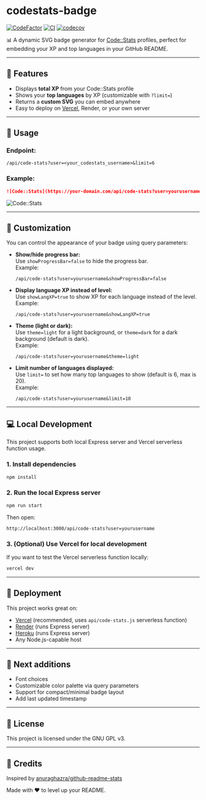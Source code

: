 # codestats-badge

[![CodeFactor](https://www.codefactor.io/repository/github/nottherealwallyx/codestats-badge/badge)](https://www.codefactor.io/repository/github/nottherealwallyx/codestats-badge)
[![CI](https://github.com/NotTheRealWallyx/codestats-badge/actions/workflows/ci.yml/badge.svg)](https://github.com/NotTheRealWallyx/codestats-badge/actions/workflows/ci.yml) [![codecov](https://codecov.io/github/NotTheRealWallyx/codestats-badge/graph/badge.svg?token=RW1A4NQTRT)](https://codecov.io/github/NotTheRealWallyx/codestats-badge)

📊 A dynamic SVG badge generator for [Code::Stats](https://codestats.net) profiles, perfect for embedding your XP and top languages in your GitHub README.

---

## 🚀 Features

- Displays **total XP** from your Code::Stats profile
- Shows your **top languages** by XP (customizable with `?limit=`)
- Returns a **custom SVG** you can embed anywhere
- Easy to deploy on [Vercel](https://vercel.com), Render, or your own server

---

## 🔧 Usage

### Endpoint:

```
/api/code-stats?user=<your_codestats_username>&limit=6
```

### Example:

```markdown
![Code::Stats](https://your-domain.com/api/code-stats?user=yourusername)
```

![Code::Stats](https://codestats-badge-ehrxwm47k-nottherealwallyxs-projects.vercel.app/api/code-stats?user=Wallyx)

---

## 🎨 Customization

You can control the appearance of your badge using query parameters:

- **Show/hide progress bar:**  
  Use `showProgressBar=false` to hide the progress bar.  
  Example:

  ```
  /api/code-stats?user=yourusername&showProgressBar=false
  ```

- **Display language XP instead of level:**  
  Use `showLangXP=true` to show XP for each language instead of the level.  
  Example:

  ```
  /api/code-stats?user=yourusername&showLangXP=true
  ```

- **Theme (light or dark):**  
  Use `theme=light` for a light background, or `theme=dark` for a dark background (default is dark).  
  Example:

  ```
  /api/code-stats?user=yourusername&theme=light
  ```

- **Limit number of languages displayed:**  
  Use `limit=` to set how many top languages to show (default is 6, max is 20).  
  Example:

  ```
  /api/code-stats?user=yourusername&limit=10
  ```

---

## 💻 Local Development

This project supports both local Express server and Vercel serverless function usage.

### 1. Install dependencies

```bash
npm install
```

### 2. Run the local Express server

```bash
npm run start
```

Then open:

```
http://localhost:3000/api/code-stats?user=yourusername
```

### 3. (Optional) Use Vercel for local development

If you want to test the Vercel serverless function locally:

```bash
vercel dev
```

---

## 🚀 Deployment

This project works great on:

- [Vercel](https://vercel.com) (recommended, uses `api/code-stats.js` serverless function)
- [Render](https://render.com) (runs Express server)
- [Heroku](https://heroku.com) (runs Express server)
- Any Node.js-capable host

---

## 🧠 Next additions

- Font choices
- Customizable color palette via query parameters
- Support for compact/minimal badge layout
- Add last updated timestamp

---

## 📄 License

This project is licensed under the GNU GPL v3.

---

## 🙌 Credits

Inspired by [anuraghazra/github-readme-stats](https://github.com/anuraghazra/github-readme-stats)

Made with ❤️ to level up your README.
